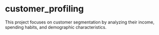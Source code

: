 # customer_profiling
This project focuses on customer segmentation by analyzing their income, spending habits, and demographic characteristics. 
